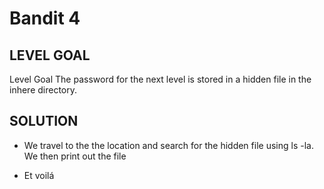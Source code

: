 # Bandit 4
 
## LEVEL GOAL

Level Goal
The password for the next level is stored in a hidden file in the inhere directory.


## SOLUTION

- We travel to the the location and search for the hidden file using ls -la. We then print out the file



- Et voilá
